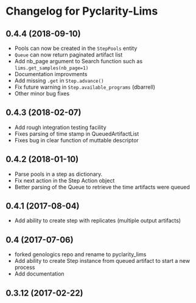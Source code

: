 Changelog for Pyclarity-Lims
============================

0.4.4 (2018-09-10)
------------------

- Pools can now be created in the `StepPools` entity  
- `Queue` can now return paginated artifact list
- Add nb_page argument to Search function such as `lims.get_samples(nb_page=1)`
- Documentation improvments 
- Add missing `.get` in `Step.advance()`
- Fix future warning in `Step.available_programs` (dbarrell)
- Other minor bug fixes


0.4.3 (2018-02-07)
------------------

- Add rough integration testing facility
- Fixes parsing of time stamp in QueuedArtifactList
- Fixes bug in clear function of muttable descriptor


0.4.2 (2018-01-10)
------------------

- Parse pools in a step as dictionary.
- Fix next action in the Step Action object
- Better parsing of the Queue to retrieve the time artifacts were queued 


0.4.1 (2017-08-04)
------------------

- Add ability to create step with replicates (multiple output artifacts)


0.4 (2017-07-06)
----------------
 - forked genologics repo and rename to pyclarity_lims
 - Add ability to create Step instance from queued artifact to start a new process
 - Add documentation

0.3.12 (2017-02-22)
-------------------
